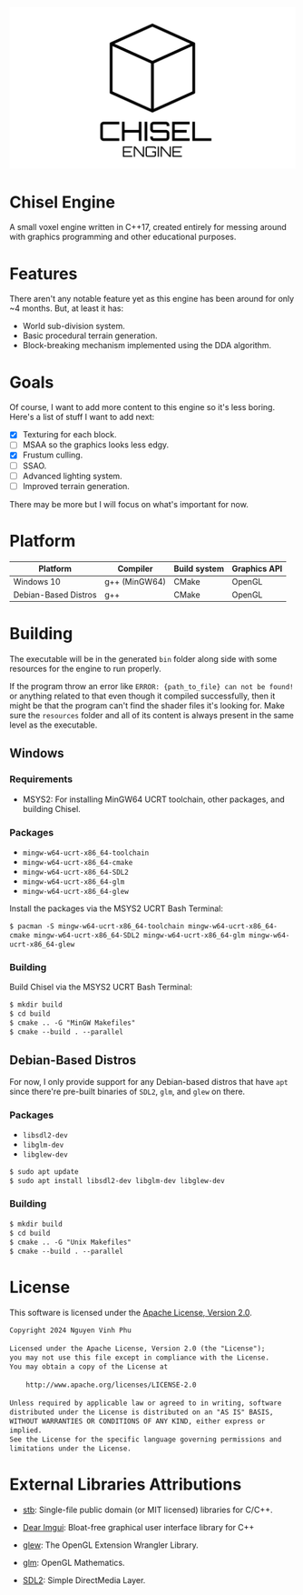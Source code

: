 ![](github-assets/chisel_engine.jpg)

# Chisel Engine
A small voxel engine written in C++17, created entirely for messing around with graphics programming and other educational purposes.

# Features
There aren't any notable feature yet as this engine has been around for only ~4 months. But, at least it has:

- World sub-division system.
- Basic procedural terrain generation.
- Block-breaking mechanism implemented using the DDA algorithm.

# Goals
Of course, I want to add more content to this engine so it's less boring. Here's a list of stuff I want to add next:

- [x] Texturing for each block.
- [ ] MSAA so the graphics looks less edgy.
- [x] Frustum culling.
- [ ] SSAO.
- [ ] Advanced lighting system.
- [ ] Improved terrain generation.

There may be more but I will focus on what's important for now.

# Platform

| Platform              | Compiler | Build system | Graphics API |
|-----------------------|----------|--------------|--------------|
| Windows 10               | g++ (MinGW64)     | CMake         | OpenGL       |
| Debian-Based Distros  | g++      | CMake         | OpenGL       |

# Building

The executable will be in the generated `bin` folder along side with some resources for the engine to run properly.

If the program throw an error like `ERROR: {path_to_file} can not be found!` or anything related to that even though it compiled successfully, then it might be that the program can't find the shader files it's looking for. Make sure the `resources` folder and all of its content is always present in the same level as the executable.

## Windows

### Requirements
- MSYS2: For installing MinGW64 UCRT toolchain, other packages, and building Chisel.

### Packages
- `mingw-w64-ucrt-x86_64-toolchain`
- `mingw-w64-ucrt-x86_64-cmake`
- `mingw-w64-ucrt-x86_64-SDL2`
- `mingw-w64-ucrt-x86_64-glm`
- `mingw-w64-ucrt-x86_64-glew`

Install the packages via the MSYS2 UCRT Bash Terminal:

```
$ pacman -S mingw-w64-ucrt-x86_64-toolchain mingw-w64-ucrt-x86_64-cmake mingw-w64-ucrt-x86_64-SDL2 mingw-w64-ucrt-x86_64-glm mingw-w64-ucrt-x86_64-glew
```

### Building
Build Chisel via the MSYS2 UCRT Bash Terminal:
```
$ mkdir build
$ cd build
$ cmake .. -G "MinGW Makefiles"
$ cmake --build . --parallel
```

## Debian-Based Distros

For now, I only provide support for any Debian-based distros that have `apt` since there're pre-built binaries of `SDL2`, `glm`, and `glew` on there.

### Packages

- `libsdl2-dev`
- `libglm-dev`
- `libglew-dev`

```
$ sudo apt update
$ sudo apt install libsdl2-dev libglm-dev libglew-dev
```

### Building

```
$ mkdir build
$ cd build
$ cmake .. -G "Unix Makefiles"
$ cmake --build . --parallel
```


# License

This software is licensed under the [Apache License, Version 2.0](/licenses/LICENSE).


```
Copyright 2024 Nguyen Vinh Phu

Licensed under the Apache License, Version 2.0 (the "License");
you may not use this file except in compliance with the License.
You may obtain a copy of the License at

    http://www.apache.org/licenses/LICENSE-2.0

Unless required by applicable law or agreed to in writing, software
distributed under the License is distributed on an "AS IS" BASIS,
WITHOUT WARRANTIES OR CONDITIONS OF ANY KIND, either express or implied.
See the License for the specific language governing permissions and
limitations under the License.
```

# External Libraries Attributions

- [stb](https://github.com/nothings/stb): Single-file public domain (or MIT licensed) libraries for C/C++.

- [Dear Imgui](https://github.com/ocornut/imgui): Bloat-free graphical user interface library for C++

- [glew](https://glew.sourceforge.net/): The OpenGL Extension Wrangler Library.

- [glm](https://glm.g-truc.net/0.9.9/index.html): OpenGL Mathematics.

- [SDL2](https://www.libsdl.org/): Simple DirectMedia Layer.
